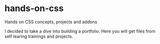 # hands-on-css

Hands on CSS concepts, projects and addons

I decided to take a dive into building a portfolio. Here you will get files from self learing trainings and projects.
